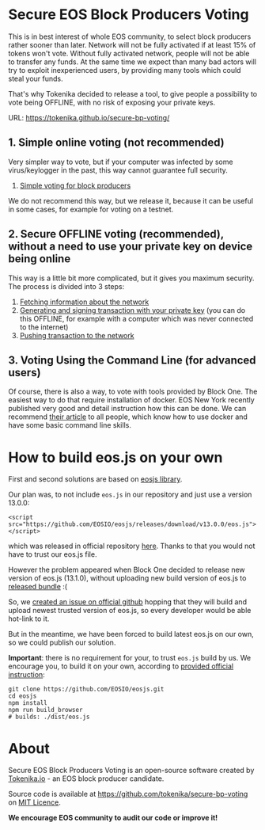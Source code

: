 # Secure EOS Block Producers Voting

This is in best interest of whole EOS community, to select block producers rather sooner than later. Network will not be fully activated if at least 15% of tokens won't vote. Without fully activated network, people will not be able to transfer any funds. At the same time we expect than many bad actors will try to exploit inexperienced users, by providing many tools which could steal your funds.

That's why Tokenika decided to release a tool, to give people a possibility to vote being OFFLINE, with no risk of exposing your private keys.

URL: https://tokenika.github.io/secure-bp-voting/

## 1. Simple online voting (not recommended)

Very simpler way to vote, but if your computer was infected by some virus/keylogger in the past, this way cannot guarantee full security.

1. [Simple voting for block producers](https://tokenika.github.io/secure-bp-voting/1_vote.html)

We do not recommend this way, but we release it, because it can be useful in some cases, for example for voting on a testnet.

## 2. Secure OFFLINE voting (recommended), without a need to use your private key on device being online

This way is a little bit more complicated, but it gives you maximum security. The process is divided into 3 steps:

1. [Fetching information about the network](https://tokenika.github.io/secure-bp-voting/1_get_blockchain_data.html)
2. [Generating and signing transaction with your private key](https://tokenika.github.io/secure-bp-voting/2_generate_transaction.html) (you can do this OFFLINE, for example with a computer which was never connected to the internet)
3. [Pushing transaction to the network](https://tokenika.github.io/secure-bp-voting/3_push_transaction.html)

## 3. Voting Using the Command Line (for advanced users)
Of course, there is also a way, to vote with tools provided by Block One. The easiest way to do that require installation of docker. EOS New York recently published very good and detail instruction how this can be done. We can recommend [their article](https://steemit.com/eos/@eosnewyork/your-vote-matters-3-eos-block-producer-voting-using-the-command-line) to all people, which know how to use docker and have some basic command line skills.


# How to build eos.js on your own

First and second solutions are based on [eosjs library](https://github.com/eosio/eosjs).

Our plan was, to not include `eos.js` in our repository and just use a version 13.0.0:

    <script src="https://github.com/EOSIO/eosjs/releases/download/v13.0.0/eos.js"></script>

 
which was released in official repository [here](https://github.com/EOSIO/eosjs/releases/tag/v13.0.0). Thanks to that you would not have to trust our eos.js file.

However the problem appeared when Block One decided to release new version of eos.js (13.1.0), without uploading new build version of eos.js to [released bundle](https://github.com/EOSIO/eosjs/releases/tag/v13.1.0) :(

So, we [created an issue on official github](https://github.com/EOSIO/eosjs/issues/153) hopping that they will build and upload newest trusted version of eos.js, so every developer would be able hot-link to it.

But in the meantime, we have been forced to build latest eos.js on our own, so we could publish our solution.

**Important**: there is no requirement for your, to trust `eos.js` build by us. We encourage you, to build it on your own, according to [provided official instruction](https://github.com/EOSIO/eosjs#browser): 

    git clone https://github.com/EOSIO/eosjs.git
    cd eosjs
    npm install
    npm run build_browser
    # builds: ./dist/eos.js


# About

Secure EOS Block Producers Voting is an open-source software created by [Tokenika.io](https://tokenika.io/) - an EOS block producer candidate.

Source code is available at https://github.com/tokenika/secure-bp-voting on [MIT Licence](LICENSE).

**We encourage EOS community to audit our code or improve it!**